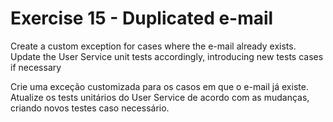 # Exercise 15 - Duplicated e-mail 

Create a custom exception for cases where the e-mail already exists.
Update the User Service unit tests accordingly, introducing new tests cases if necessary

Crie uma exceção customizada para os casos em que o e-mail já existe.
Atualize os tests unitários do User Service de acordo com as mudanças, criando novos testes
caso necessário.

